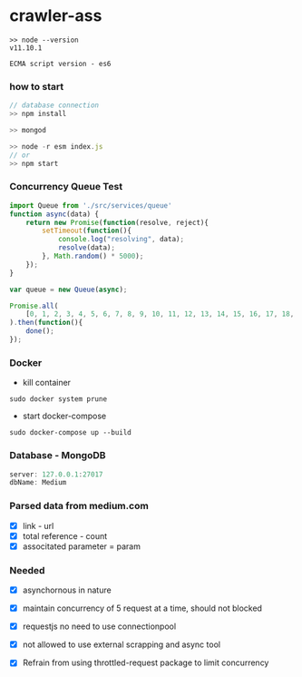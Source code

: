 # crawler-ass

```shell
>> node --version
v11.10.1

ECMA script version - es6
```
### how to start

```javascript
// database connection
>> npm install

>> mongod

>> node -r esm index.js
// or
>> npm start
```
### Concurrency Queue Test

```javascript
import Queue from './src/services/queue'
function async(data) {
    return new Promise(function(resolve, reject){
        setTimeout(function(){
            console.log("resolving", data);
            resolve(data);
        }, Math.random() * 5000);
    });
}

var queue = new Queue(async);

Promise.all(
    [0, 1, 2, 3, 4, 5, 6, 7, 8, 9, 10, 11, 12, 13, 14, 15, 16, 17, 18, 19, 20, 21, 22, 23, 24, 25, 26, 27, 28, 29, 30, 31, 32, 33, 34, 35, 36, 37, 38, 39, 40, 41, 42, 43, 44, 45, 46, 47, 48, 49, 50].map(queue.push.bind(queue))
).then(function(){
    done();
});

```
### Docker

* kill container
```
sudo docker system prune
```

* start docker-compose
```
sudo docker-compose up --build
```

### Database - MongoDB
```javascript
server: 127.0.0.1:27017
dbName: Medium
```

### Parsed data from medium.com

- [x] link - url
- [x] total reference - count
- [x] associtated parameter = param

### Needed 

- [x] asynchornous in nature
- [x] maintain concurrency of 5 request at a time, should not blocked
- [x] requestjs no need to use connectionpool
- [x] not allowed to use external scrapping and async tool
- [x] Refrain from using throttled-request package to limit concurrency



